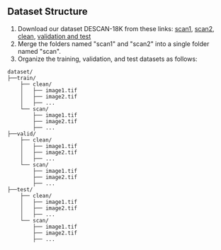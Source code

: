 ## Dataset Structure

1. Download our dataset DESCAN-18K from these links:  [scan1](https://drive.google.com/file/d/1Uanl0NPtVxVOwGb3yzGviopW-j0Gktc6/view?usp=sharing), [scan2](https://drive.google.com/file/d/16DxzIizRdxzrul1T-dgoIzhDn9szFpvK/view?usp=sharing), [clean](https://drive.google.com/file/d/1uB8rFMOjokdYz2ynSPHnxqgqpOAEW707/view?usp=sharing), [validation and test](https://drive.google.com/file/d/12txQIib3ycHcl4f8DscziVtRdN0qZZw1/view?usp=sharing)  
2. Merge the folders named "scan1" and "scan2" into a single folder named "scan".  
3. Organize the training, validation, and test datasets as follows:  

```
dataset/  
├──train/  
    ├── clean/  
    │   ├── image1.tif  
    │   ├── image2.tif  
    │   ├── ...  
    └── scan/  
        ├── image1.tif  
        ├── image2.tif  
        ├── ...  
├──valid/  
    ├── clean/  
    │   ├── image1.tif  
    │   ├── image2.tif  
    │   ├── ...  
    └── scan/  
        ├── image1.tif  
        ├── image2.tif  
        ├── ...  
├──test/  
    ├── clean/  
    │   ├── image1.tif  
    │   ├── image2.tif  
    │   ├── ...  
    └── scan/  
        ├── image1.tif  
        ├── image2.tif  
        ├── ...  
```
